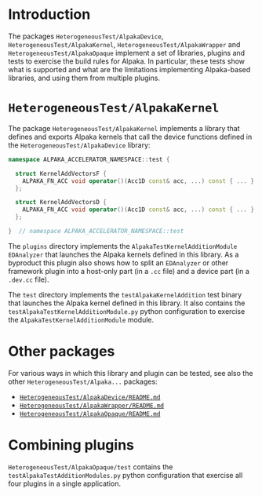 # Introduction

The packages `HeterogeneousTest/AlpakaDevice`, `HeterogeneousTest/AlpakaKernel`,
`HeterogeneousTest/AlpakaWrapper` and `HeterogeneousTest/AlpakaOpaque` implement a set of libraries,
plugins and tests to exercise the build rules for Alpaka.
In particular, these tests show what is supported and what are the limitations implementing
Alpaka-based libraries, and using them from multiple plugins.


# `HeterogeneousTest/AlpakaKernel`

The package `HeterogeneousTest/AlpakaKernel` implements a library that defines and exports Alpaka
kernels that call the device functions defined in the `HeterogeneousTest/AlpakaDevice` library:
```c++
namespace ALPAKA_ACCELERATOR_NAMESPACE::test {

  struct KernelAddVectorsF {
    ALPAKA_FN_ACC void operator()(Acc1D const& acc, ...) const { ... }
  };

  struct KernelAddVectorsD {
    ALPAKA_FN_ACC void operator()(Acc1D const& acc, ...) const { ... }
  };

}  // namespace ALPAKA_ACCELERATOR_NAMESPACE::test
```

The `plugins` directory implements the `AlpakaTestKernelAdditionModule` `EDAnalyzer` that launches
the Alpaka kernels defined in this library. As a byproduct this plugin also shows how to split an
`EDAnalyzer` or other framework plugin into a host-only part (in a `.cc` file) and a device part (in
a `.dev.cc` file).

The `test` directory implements the `testAlpakaKernelAddition` test binary that launches the Alpaka
kernel defined in this library.
It also contains the `testAlpakaTestKernelAdditionModule.py` python configuration to exercise the
`AlpakaTestKernelAdditionModule` module.


# Other packages

For various ways in which this library and plugin can be tested, see also the other
`HeterogeneousTest/Alpaka...` packages:
  - [`HeterogeneousTest/AlpakaDevice/README.md`](../../HeterogeneousTest/AlpakaDevice/README.md)
  - [`HeterogeneousTest/AlpakaWrapper/README.md`](../../HeterogeneousTest/AlpakaWrapper/README.md)
  - [`HeterogeneousTest/AlpakaOpaque/README.md`](../../HeterogeneousTest/AlpakaOpaque/README.md)


# Combining plugins

`HeterogeneousTest/AlpakaOpaque/test` contains the `testAlpakaTestAdditionModules.py` python
configuration that exercise all four plugins in a single application.
